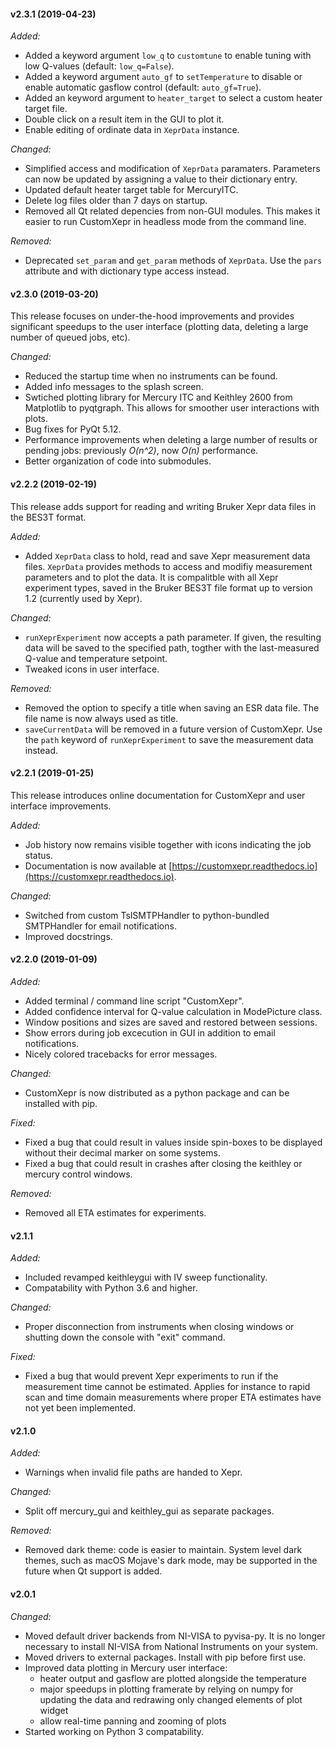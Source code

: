 #### v2.3.1 (2019-04-23)

_Added:_
- Added a keyword argument `low_q` to `customtune` to enable tuning with low Q-values (default: `low_q=False`).
- Added a keyword argument `auto_gf` to `setTemperature` to disable or enable automatic gasflow control (default: `auto_gf=True`).
- Added an keyword argument to `heater_target` to select a custom heater target file.
- Double click on a result item in the GUI to plot it.
- Enable editing of ordinate data in `XeprData` instance.

_Changed:_
- Simplified access and modification of `XeprData` paramaters. Parameters can now be updated by assigning a value to their dictionary entry.
- Updated default heater target table for MercuryITC.
- Delete log files older than 7 days on startup.
- Removed all Qt related depencies from non-GUI modules. This makes it easier to run CustomXepr in headless mode from the command line.

_Removed:_
- Deprecated `set_param` and `get_param` methods of `XeprData`. Use the `pars` attribute and with dictionary type access instead.

#### v2.3.0 (2019-03-20)

This release focuses on under-the-hood improvements and provides significant speedups to the user interface (plotting data, deleting a large number of queued jobs, etc).

_Changed:_

- Reduced the startup time when no instruments can be found.
- Added info messages to the splash screen.
- Swtiched plotting library for Mercury ITC and Keithley 2600 from Matplotlib to pyqtgraph. This allows for smoother user interactions with plots.
- Bug fixes for PyQt 5.12.
- Performance improvements when deleting a large number of results or pending jobs: previously _O(n^2)_, now _O(n)_ performance.
- Better organization of code into submodules.

#### v2.2.2 (2019-02-19)

This release adds support for reading and writing Bruker Xepr data files in the BES3T format.

_Added:_

- Added `XeprData` class to hold, read and save Xepr measurement data files. `XeprData`
  provides methods to access and modifiy measurement parameters and to plot the data.
  It is compalitble with all Xepr experiment types, saved in the Bruker BES3T file format
  up to version 1.2 (currently used by Xepr).

_Changed:_

- `runXeprExperiment` now accepts a path parameter. If given, the resulting data
  will be saved to the specified path, togther with the last-measured Q-value
  and temperature setpoint.
- Tweaked icons in user interface.

_Removed:_

- Removed the option to specify a title when saving an ESR data file. The file
  name is now always used as title.
- `saveCurrentData` will be removed in a future version of CustomXepr. Use the `path`
  keyword of `runXeprExperiment` to save the measurement data instead.

#### v2.2.1 (2019-01-25)

This release introduces online documentation for CustomXepr and user interface improvements.

_Added:_

- Job history now remains visible together with icons indicating the job status.
- Documentation is now available at [https://customxepr.readthedocs.io](https://customxepr.readthedocs.io).

_Changed:_

- Switched from custom TslSMTPHandler to python-bundled SMTPHandler for email
  notifications.
- Improved docstrings.

#### v2.2.0 (2019-01-09)

_Added:_

- Added terminal / command line script "CustomXepr".
- Added confidence interval for Q-value calculation in ModePicture class.
- Window positions and sizes are saved and restored between sessions.
- Show errors during job excecution in GUI in addition to email notifications.
- Nicely colored tracebacks for error messages.

_Changed:_

- CustomXepr is now distributed as a python package and can be installed with
  pip.

_Fixed:_

- Fixed a bug that could result in values inside spin-boxes to be displayed
  without their decimal marker on some systems.
- Fixed a bug that could result in crashes after closing the keithley or
  mercury control windows.

_Removed:_

- Removed all ETA estimates for experiments.

#### v2.1.1

_Added:_

- Included revamped keithleygui with IV sweep functionality.
- Compatability with Python 3.6 and higher.

_Changed:_

- Proper disconnection from instruments when closing windows or shutting down
  the console with "exit" command.

_Fixed:_

- Fixed a bug that would prevent Xepr experiments to run if the measurement
  time cannot be estimated. Applies for instance to rapid scan and time domain
  measurements where proper ETA estimates have not yet been implemented.

#### v2.1.0

_Added:_

- Warnings when invalid file paths are handed to Xepr.

_Changed:_

- Split off mercury_gui and keithley_gui as separate packages.

_Removed:_

- Removed dark theme: code is easier to maintain. System level dark themes,
  such as macOS Mojave's dark mode, may be supported in the future when Qt
  support is added.

#### v2.0.1

_Changed:_

- Moved default driver backends from NI-VISA to pyvisa-py. It is no longer
  necessary to install NI-VISA from National Instruments on your system.
- Moved drivers to external packages. Install with pip before first use.
- Improved data plotting in Mercury user interface:
    - heater output and gasflow are plotted alongside the temperature
    - major speedups in plotting framerate by relying on numpy for updating the
      data and redrawing only changed elements of plot widget
    - allow real-time panning and zooming of plots
- Started working on Python 3 compatability.
